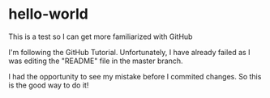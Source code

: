 # hello-world
This is a test so I can get more familiarized with GitHub

I'm following the GitHub Tutorial. Unfortunately, I have already failed as I was editing the "README" file in the master branch.

I had the opportunity to see my mistake before I commited changes. So this is the good way to do it! 

